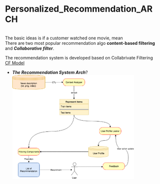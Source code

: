 # Personalized_Recommendation_ARCH



<br>The basic ideas is if a customer watched one movie, mean
<br>There are two most popular recommendation algo **content-based filtering** and ***Collaborative filter***.

The recommendation system is developed based on Collabrivate Filtering [CF Model](https://github.com/MangoHaha/RecommendationSystem-User-CF)


* ***The Recommendation System Arch***?
    <img src="image/Recommendation Arch.png" alt="Drawing" style="width: 400px;"/>



